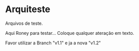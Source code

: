 Arquiteste
==========

Arquivos de teste.


Aqui Roney para testar... Coloque qualquer ateração em texto.

Favor utilizar a Branch "v1.1" e ja a nova "v1.2"
